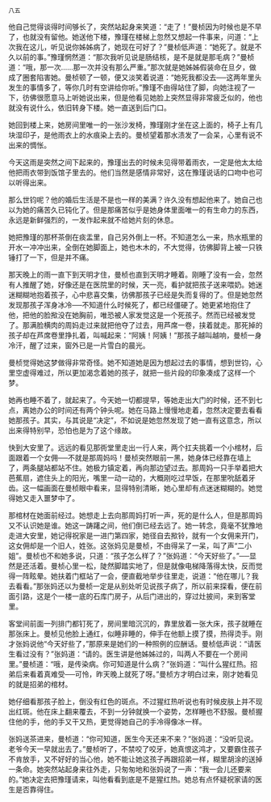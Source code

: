     八五 

   他自己觉得谈得时间够长了，突然站起身来笑道：“走了！”曼桢因为时候也是不早了，也就没有留他。她送他下楼，豫瑾在楼梯上忽然又想起一件事来，问道：“上次我在这儿，听见说你姊姊病了，她现在可好了？”曼桢低声道：“她死了。就是不久以前的事。”豫瑾惘然道：“那次我听见说是肠结核，是不是就是那毛病？”曼桢道：“哦，那一次……那一次并没有那么严重。”那次就是她姊姊假装命在旦夕，做成了圈套陷害她。曼桢顿了一顿，便又淡笑着说道：“她死我都没去──这两年里头发生的事情多了，等你几时有空讲给你听。”豫瑾不由得站住了脚，向她注视了一下，彷佛很愿意马上听她说出来，但是他看见她脸上突然显得非常疲乏似的，他也就没有说什么，依旧转身下楼。她一直送到后门口。

   她回到楼上来，她房间里唯一的一张沙发椅，豫瑾刚才坐在这上面的，椅子上有几块湿印子，是他雨衣上的水痕染上去的。曼桢望着那水渍发了一会呆，心里有说不出来的惆怅。

   今天这雨是突然之间下起来的，豫瑾出去的时候未见得带着雨衣，一定是他太太给他把雨衣带到饭馆子里去的。他们当然是感情非常好，这在豫瑾说话的口吻中也可以听得出来。

   那么世钧呢？他的婚后生活是不是也一样的美满？许久没有想起他来了。她自己也以为她的痛苦久已钝化了。但是那痛苦似乎是她身体里面唯一的有生命力的东西，永远是新鲜强烈的，一发作起来就不给她片刻的休息。

   她把豫瑾的那杯茶倒在痰盂里，自己另外倒上一杯。不知道怎么一来，热水瓶里的开水一冲冲出来，全倒在她脚面上，她也木木的，不大觉得，彷佛脚背上被一只铁锤打了一下，但是并不痛。

   那天晚上的雨一直下到天明才住，曼桢也直到天明才睡着。刚睡了没有一会，忽然有人推醒了她，好像还是在医院里的时候，天一亮，看护就把孩子送来喂奶。她迷迷糊糊地抱着孩子，心中悲喜交集，彷佛那孩子已经是失而复得的了。但是她忽然发现那孩子浑身冰冷──不知道什么时候死了，都已经僵硬了。她更紧地抱住了他，把他的脸揿没在她胸前，唯恐被人家发觉这是一个死孩子。然而已经被发觉了。那满脸横肉的周妈走过来就把他夺了过去，用芦席一卷，挟着就走。那死掉的孩子却在芦席卷里挣扎着，叫喊起来：“阿姨！阿姨！”那孩子越叫越响，曼桢一身冷汗，醒了过来，窗外已是一片雪白的晨光。

   曼桢觉得她这梦做得非常奇怪。她不知道她是因为想起过去的事情，想到世钧，心里空虚得难过，所以更加渴念着她的孩子，就把一些片段的印象凑成了这样一个梦。

   她再也睡不着了，就起来了。今天她一切都提早，等她走出大门的时候，还不到七点，离她办公的时间还有两个钟头呢。她在马路上慢慢地走着，忽然决定要去看看她那孩子。其实，与其说是“决定”，不如说是她忽然发现了她一直有这意念，所以出来得特别早，恐怕也是为了这个缘故。

   快到大安里了。远远的看见那衖堂里走出一行人来，两个扛夫挑着一个小棺材，后面跟着一个女佣──不就是那周妈吗！曼桢突然眼前一黑，她身体已经靠在墙上了，两条腿站都站不住。她极力镇定着，再向那边望过去。那周妈一只手举着把大芭蕉扇，遮住头上的阳光，嘴里一动一动的，大概刚吃过早饭，在那里吮舐着牙齿。这一幅画面在曼桢眼中看来，显得特别清晰，她心里却有点迷迷糊糊的。她觉得她又走入噩梦中了。

   那棺材在她面前经过。她想走上去向那周妈打听一声，死的是什么人，但是那周妈又不认识她是谁。她这一踌躇之间，他们倒已经去远了。她一转念，竟毫不犹豫地走进大安里，她记得祝家是一进门第四家，她径自去揿铃，就有一个女佣来开门，这女佣却是一个旧人，姓张。这张妈见是曼桢，不由得呆了一呆，叫了声“二小姐”。曼桢也不和她多说，只道：“孩子怎么样了？”张妈道：“今天好些了。”──显然是还活着。曼桢心里一松，陡然脚踏实地了，但是就像电梯降落得太快，反而觉得一阵眩晕。她扶着门框站了一会，便直截地举步往里走，说道：“他在哪儿？我去看看。”那张妈还以为曼桢一定是从别处听见说孩子病了，所以前来探看，便在前面引路，这是个一楼一底的石库门房子，从后门进出的，穿过灶披间，来到客堂里。

   客堂间前面一列排门都钉死了，房间里暗沉沉的，靠里放着一张大床，孩子就睡在那张床上。曼桢见他脸上通红，似睡非睡的，伸手在他额上摸了摸，热得烫手。刚才张妈说他“今天好些了，”那原来是她们的一种照例的应酬话。曼桢低声说：“请医生看过没有？”张妈道：“请的。医生讲是他姊姊过的，叫两人不要在一个房间里。”曼桢道：“哦，是传染病。你可知道是什么病？”张妈道：“叫什么猩红热。招弟后来看着真难受──可怜，昨天晚上就死了呀。”曼桢方才明白过来，刚才她看见的就是招弟的棺材。

   她仔细看那孩子脸上，倒没有红色的斑点。不过猩红热听说也有时候皮肤上并不现出红斑。他在床上翻来覆去，不到一分钟就换一个姿势，怎样睡也不舒服。曼桢握住他的手，他的手又干又热，更觉得她自己的手冷得像冰一样。

   张妈送茶进来，曼桢道：“你可知道，医生今天还来不来？”张妈道：“没听见说。老爷今天一早就出去了。”曼桢听了，不禁咬了咬牙，她真恨这鸿才，又要霸住孩子不肯放手，又不好好的当心他，她不能让她这孩子再跟招弟一样，糊里胡涂的送掉一条命。她突然站起身来往外走，只匆匆地和张妈说了一声：“我一会儿还要来的。”她决定去把豫瑾请来，叫他看看到底是不是猩红热。她总有点怀疑祝家请的医生是否靠得住。

